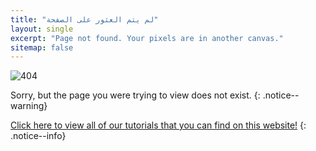 ```yaml
---
title: "لم يتم العثور على الصفحة"
layout: single
excerpt: "Page not found. Your pixels are in another canvas."
sitemap: false
---
```


![404](/images/404.jpg)

Sorry, but the page you were trying to view does not exist.
{: .notice--warning}

[Click here to view all of our tutorials that you can find on this website!](site-navigation)
{: .notice--info}
